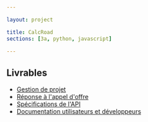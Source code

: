 ```yaml
---

layout: project

title: CalcRoad
sections: [3a, python, javascript]

---
```


## Livrables

- [Gestion de projet](livrables/gestion_projet.pdf)
- [Réponse à l'appel d'offre](livrables/reponse_appel_offre.pdf)
- [Spécifications de l'API](livrables/specs_api.pdf)
- [Documentation utilisateurs et développeurs](livrables/documentation.pdf)

